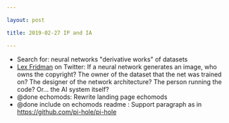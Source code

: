 ```yaml
---

layout: post

title: 2019-02-27 IP and IA

---
```



-   Search for: neural networks "derivative works" of datasets
-   [Lex
    Fridman](https://twitter.com/lexfridman/status/1096052394453098502)
    on Twitter: If a neural network generates an image, who owns the
    copyright? The owner of the dataset that the net was trained on? The
    designer of the network architecture? The person running the code?
    Or... the AI system itself?
-   @done echomods: Rewrite landing page echomods
-   @done include on echomods readme : Support paragraph as in
    https://github.com/pi-hole/pi-hole

